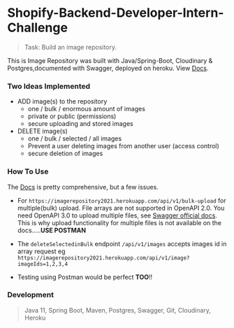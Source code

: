 # Shopify-Backend-Developer-Intern-Challenge
> Task: Build an image repository.

This is Image Repository was built with Java/Spring-Boot, Cloudinary & Postgres,documented with Swagger, deployed on heroku. View [Docs](https://imagerepository2021.herokuapp.com/swagger-ui.html#).

### Two Ideas Implemented

- ADD image(s) to the repository
    - one / bulk / enormous amount of images
    - private or public (permissions)
    - secure uploading and stored images
- DELETE image(s)
    - one / bulk / selected / all images
    - Prevent a user deleting images from another user (access control)
    - secure deletion of images

### How To Use

The [Docs](https://imagerepository2021.herokuapp.com/swagger-ui.html#) is pretty comprehensive, but a few issues.

- For ``https://imagerepository2021.herokuapp.com/api/v1/bulk-upload`` for multiple(bulk) upload. File arrays are not supported in OpenAPI 2.0. You need OpenAPI 3.0 to upload multiple files, see [Swagger official docs](https://swagger.io/docs/specification/describing-request-body/file-upload/#multiple). This is why upload functionality for multiple files is not available on the docs.....**USE POSTMAN**

- The `deleteSelectedinBulk` endpoint `/api/v1/images` accepts images id in array request eg  ``https://imagerepository2021.herokuapp.com/api/v1/image?imageIds=1,2,3,4``

- Testing using Postman would be perfect **TOO**!!





### Development


> Java 11, Spring Boot, Maven, Postgres, Swagger, Git, Cloudinary, Heroku
 
